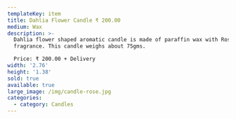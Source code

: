 ```yaml
---
templateKey: item
title: Dahlia Flower Candle ₹ 200.00
medium: Wax
description: >-
  Dahlia flower shaped aromatic candle is made of paraffin wax with Rose
  fragrance. This candle weighs about 75gms. 

  Price: ₹ 200.00 + Delivery
width: '2.76'
height: '1.38'
sold: true
available: true
large_image: /img/candle-rose.jpg
categories:
  - category: Candles
---
```


